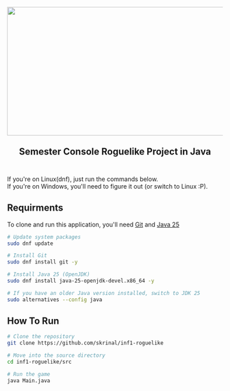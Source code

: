<h2 align="center">
  <br>
  <img width="2795" height="300" alt="ascii-art-text" src="https://github.com/user-attachments/assets/ea3d13ee-492b-4d05-ad4d-51b12bc6d672" />
  <br>
  <br>
     Semester Console Roguelike Project in Java
  <br>
  <br>
</h2>

If you're on Linux(dnf), just run the commands below. <br>
If you're on Windows, you'll need to figure it out (or switch to Linux :P).

## Requirments
To clone and run this application, you'll need [Git](https://git-scm.com) and [Java 25](https://www.oracle.com/java/technologies/downloads/) 
```bash
# Update system packages
sudo dnf update

# Install Git
sudo dnf install git -y

# Install Java 25 (OpenJDK)
sudo dnf install java-25-openjdk-devel.x86_64 -y

# If you have an older Java version installed, switch to JDK 25
sudo alternatives --config java
```

## How To Run
```bash
# Clone the repository
git clone https://github.com/skrinal/inf1-roguelike

# Move into the source directory
cd inf1-roguelike/src

# Run the game
java Main.java
```

